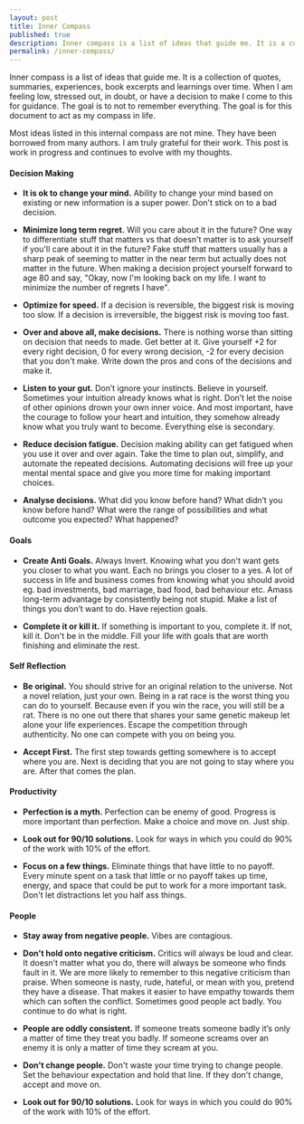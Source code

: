 ```yaml
---
layout: post
title: Inner Compass
published: true
description: Inner compass is a list of ideas that guide me. It is a collection of quotes, summaries, experiences, book excerpts and learnings over time. When I am feeling low, stressed out, in doubt, or have a decision to make I come to this for guidance. The goal is to not to remember everything. The goal is for this document to act as my compass in life. 
permalink: /inner-compass/
---
```


Inner compass is a list of ideas that guide me. It is a collection of quotes, summaries, experiences, book excerpts and learnings over time. When I am feeling low, stressed out, in doubt, or have a decision to make I come to this for guidance. The goal is to not to remember everything. The goal is for this document to act as my compass in life. 

Most ideas listed in this internal compass are not mine. They have been borrowed from many authors. I am truly grateful for their work.  This post is work in progress and continues to evolve with my thoughts.



#### **Decision Making**

- **It is ok to change your mind.** Ability to change your mind based on existing or new information is a super power. Don't stick on to a bad decision.  

- **Minimize long term regret.**  Will you care about it in the future? One way to differentiate stuff that matters vs that doesn't matter is to ask yourself if you'll care about it in the future? Fake stuff that matters usually has a sharp peak of seeming to matter in the near term but actually does not matter in the future. When making a decision project yourself forward to age 80 and say, "Okay, now I'm looking back on my life. I want to minimize the number of regrets I have".  

- **Optimize for speed.** If a decision is reversible, the biggest risk is moving too slow. If a decision is irreversible, the biggest risk is moving too fast.

- **Over and above all, make decisions.** There is nothing worse than sitting on decision that needs to made. Get better at it. Give yourself +2 for every right decision, 0 for every wrong decision, -2 for every decision that you don't make. Write down the pros and cons of the decisions and make it. 

- **Listen to your gut.** Don’t ignore your instincts. Believe in yourself. Sometimes your intuition already knows what is right.  Don’t let the noise of other opinions drown your own inner voice. And most important, have the courage to follow your heart and intuition, they somehow already know what you truly want to become. Everything else is secondary. 

- **Reduce decision fatigue.** Decision making ability can get fatigued when you use it over and over again. Take the time to plan out, simplify, and automate the repeated decisions. Automating decisions will free up your mental mental space and give you more time for making important choices.  

- **Analyse decisions.** What did you know before hand? What didn’t you know before hand? What were the range of possibilities and what outcome you expected? What happened? 

#### **Goals**

- **Create Anti Goals.** Always Invert. Knowing what you don't want gets you closer to what you want. Each no brings you closer to a yes. A lot of success in life and business comes from knowing what you should avoid eg. bad investments, bad marriage, bad food, bad behaviour etc. Amass long-term advantage by consistently being not stupid. Make a list of things you don’t want to do. Have rejection goals.

- **Complete it or kill it.** If something is important to you, complete it. If not, kill it. Don't be in the middle. Fill your life with goals that are worth finishing and eliminate the rest.



#### **Self Reflection**

- **Be original.** You should strive for an original relation to the universe. Not a novel relation, just your own. Being in a rat race is the worst thing you can do to yourself. Because even if you win the race, you will still be a rat. There is no one out there that shares your same genetic makeup let alone your life experiences. Escape the competition through authenticity. No one can compete with you on being you. 

- **Accept First.** The first step towards getting somewhere is to accept where you are. Next is deciding that you are not going to stay where you are. After that comes the plan. 



#### **Productivity**

- **Perfection is a myth.** Perfection can be enemy of good. Progress is more important than perfection. Make a choice and move on. Just ship. 

- **Look out for 90/10 solutions.**  Look for ways in which you could do 90% of the work with 10% of the effort.  

- **Focus on a few things.** Eliminate things that have little to no payoff. Every minute spent on a task that little or no payoff takes up time, energy, and space that could be put to work for a more important task. Don't let distractions let you half ass things. 



#### **People**

- **Stay away from negative people.** Vibes are contagious.

- **Don't hold onto negative criticism.** Critics will always be loud and clear. It doesn’t matter what you do, there will always be someone who finds fault in it. We are more likely to remember to this negative criticism than praise. When someone is nasty, rude, hateful, or mean with you, pretend they have a disease. That makes it easier to have empathy towards them which can soften the conflict. Sometimes good people act badly. You continue to do what is right. 

- **People are oddly consistent.** If someone treats someone badly it’s only a matter of time they treat you badly. If someone screams over an enemy it is only a matter of time they scream at you.

- **Don't change people.** Don't waste your time trying to change people. Set the behaviour expectation and hold that line. If they don't change, accept and move on. 

- **Look out for 90/10 solutions.**  Look for ways in which you could do 90% of the work with 10% of the effort.  



